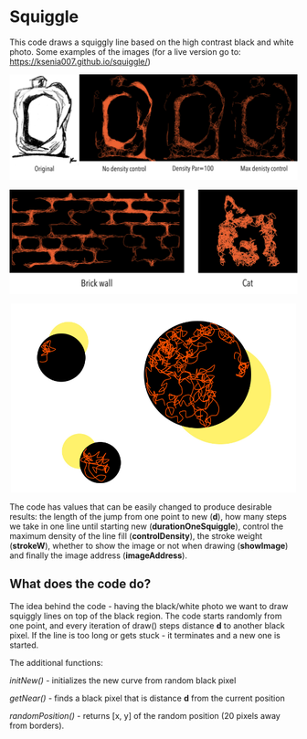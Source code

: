 # Squiggle

This code draws a squiggly line based on the high contrast black and white photo. Some examples of the images (for a live version go to: https://ksenia007.github.io/squiggle/)

<p align="center">
  <img src="results/sqBottle.jpg" width="1000"/>
</p>
<p align="center">
  <img src="results/other.jpg" width="700"/>
</p>
<p align="center">
  <img src="results/background.png" width="500"/>
</p>

The code has values that can be easily changed to produce desirable results: the length of the jump from one point to new (**d**), how many steps we take in one line until starting new (**durationOneSquiggle**), control the maximum density of the line fill (**controlDensity**), the stroke weight (**strokeW**), whether to show the image or not when drawing (**showImage**) and finally the image address (**imageAddress**).

## What does the code do?

The idea behind the code - having the black/white photo we want to draw squiggly lines on top of the black region. The code starts randomly from one point, and every iteration of draw() steps distance **d** to another black pixel. If the line is too long or gets stuck - it terminates and a new one is started. 

The additional functions: 

*initNew()* - initializes the new curve from random black pixel

*getNear()* - finds a black pixel that is distance **d** from the current position

*randomPosition()* - returns [x, y] of the random position (20 pixels away from borders). 


